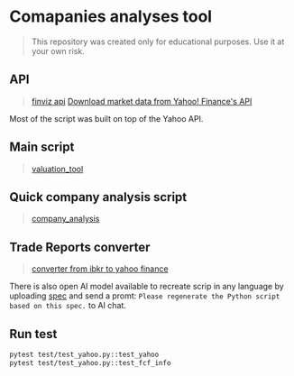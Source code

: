 # Comapanies analyses tool

> This repository was created only for educational purposes. Use it at your own risk.

## API

> [finviz api](https://stock-analysis-engine.readthedocs.io/en/latest/finviz_api.html)
> [Download market data from Yahoo! Finance's API](https://pypi.org/project/yfinance/)

Most of the script was built on top of the Yahoo API.

## Main script

> [valuation_tool](src/scripts/valuation_tool_main.py)

## Quick company analysis script

> [company_analysis](src/scripts/company_analysis.py)

## Trade Reports converter

> [converter from ibkr to yahoo finance](src/scripts/convert_ibkr_to_yahoo_finance_trade_report.py)

There is also open AI model available to recreate scrip in any language by uploading [spec](open_ai_spec) and send a
promt: `Please regenerate the Python script based on this spec.` to AI chat.

## Run test

```bash
pytest test/test_yahoo.py::test_yahoo
pytest test/test_yahoo.py::test_fcf_info
```
